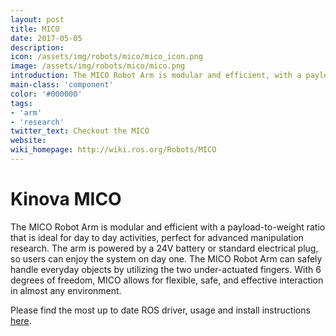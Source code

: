 ```yaml
---
layout: post
title: MICO
date: 2017-05-05
description:
icon: /assets/img/robots/mico/mico_icon.png
image: /assets/img/robots/mico/mico.png
introduction: The MICO Robot Arm is modular and efficient, with a payload-to-weight ratio that is ideal for day to day activities.
main-class: 'component'
color: '#000000'
tags:
- 'arm'
- 'research'
twitter_text: Checkout the MICO
website: 
wiki_homepage: http://wiki.ros.org/Robots/MICO
---
```


# Kinova MICO

The MICO Robot Arm is modular and efficient with a payload-to-weight ratio that is ideal for day to day activities, perfect for advanced manipulation research.
The arm is powered by a 24V battery or standard electrical plug, so users can enjoy the system on day one.
The MICO Robot Arm can safely handle everyday objects by utilizing the two under-actuated fingers.
With 6 degrees of freedom, MICO allows for flexible, safe, and effective interaction in almost any environment.


Please find the most up to date ROS driver, usage and install instructions [here](http://wiki.ros.org/jaco_ros).
